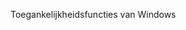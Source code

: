 <Token xmlns:xlink="http://www.w3.org/1999/xlink">Toegankelijkheidsfuncties van Windows</Token>

<!--HONumber=May16_HO1-->


